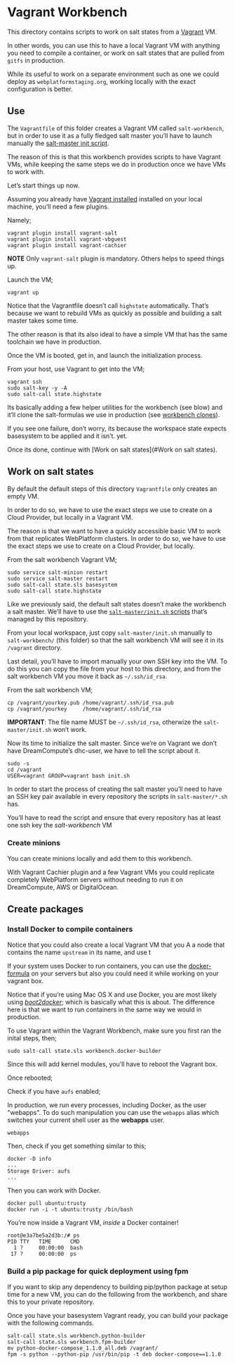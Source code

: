 # Vagrant Workbench

This directory contains scripts to work on salt states from a [Vagrant][vagrant-site] VM.

In other words, you can use this to have a local Vagrant VM with anything you need to compile
a container, or work on salt states that are pulled from `gitfs` in production.

While its useful to work on a separate environment such as one we could deploy as `webplatformstaging.org`,
working locally with the exact configuration is better.



## Use

The `Vagrantfile` of this folder creates a Vagrant VM called `salt-workbench`,
but in order to use it as a fully fledged salt master
you’ll have to launch manually the [salt-master init script][salt-master-init].

The reason of this is that this workbench provides scripts to have Vagrant VMs,
while keeping the same steps we do in production once we have VMs to work with.

Let’s start things up now.

Assuming you already have [Vagrant installed][vagrant-site] installed on your local machine,
you’ll need a few plugins.

Namely;

    vagrant plugin install vagrant-salt
    vagrant plugin install vagrant-vbguest
    vagrant plugin install vagrant-cachier

**NOTE** Only `vagrant-salt` plugin is mandatory. Others helps to speed things up.

Launch the VM;

    vagrant up

Notice that the Vagrantfile doesn’t call `highstate` automatically.
That’s because we want to rebuild VMs as quickly as possible and building a salt master
takes some time.

The other reason is that its also ideal to have a simple VM that has the same toolchain we have in production.

Once the VM is booted, get in, and launch the initialization process.

From your host, use Vagrant to get into the VM;

    vagrant ssh
    sudo salt-key -y -A
    sudo salt-call state.highstate

Its basically adding a few helper utilities for the workbench (see blow) and
it’ll clone the salt-formulas we use in production (see [workbench clones][workbench-clones]).

If you see one failure, don’t worry, its because the workspace state expects basesystem to be applied and it isn’t. yet.

Once its done, continue with [Work on salt states](#Work on salt states).


## Work on salt states

By default the default steps of this directory `Vagrantfile` only creates an empty VM.

In order to do so, we have to use the exact steps we use to create on a Cloud Provider, but locally in a Vagrant VM.

The reason is that we want to have a quickly accessible basic VM to work from that replicates WebPlatform clusters.
In order to do so, we have to use the exact steps we use to create on a Cloud Provider, but locally.

From the salt workbench Vagrant VM;

    sudo service salt-minion restart
    sudo service salt-master restart
    sudo salt-call state.sls basesystem
    sudo salt-call state.highstate

Like we previously said, the default salt states doesn’t make the workbench a salt master.
We’ll have to use the [`salt-master/init.sh` scripts][salt-master-init] that’s managed by this repository.

From your local workspace, just copy `salt-master/init.sh` manually to `salt-workbench/` (this folder) so that
the salt workbench VM will see it in its `/vagrant` directory.

Last detail, you’ll have to import manually your own SSH key into the VM.
To do this you can copy the file from your host to this directory, and
from the salt workbench VM you move it back as `~/.ssh/id_rsa`.

From the salt workbench VM;

    cp /vagrant/yourkey.pub /home/vagrant/.ssh/id_rsa.pub
    cp /vagrant/yourkey     /home/vagrant/.ssh/id_rsa

**IMPORTANT**: The file name MUST be `~/.ssh/id_rsa`, otherwize the `salt-master/init.sh` won’t work.

Now its time to initialize the salt master.
Since we’re on Vagrant we don’t have DreamCompute’s dhc-user, we have to tell the script about it.

    sudo -s
    cd /vagrant
    USER=vagrant GROUP=vagrant bash init.sh

In order to start the process of creating the salt master you’ll need to have an SSH key pair available in every repository the scripts in `salt-master/*.sh` has.

You’ll have to read the script and ensure that every repository has at least one ssh key the *salt-workbench* VM


### Create minions

You can create minions locally and add them to this workbench.

With Vagrant Cachier plugin and a few Vagrant VMs you could replicate completely WebPlatform servers
without needing to run it on DreamCompute, AWS or DigitalOcean.


## Create packages

### Install Docker to compile containers

Notice that you could also create a local Vagrant VM that you A
a node that contains the name `upstream` in its name, and use t

If your system uses Docker to run containers, you can use the [docker-formula][docker-formula] on your servers
but also you could need it while working on your vagrant box.

Notice that if you’re using Mac OS X and use Docker, you are most likely using [*boot2docker*][boot2docker];
which is basically what this is about. The difference here is that we want to run containers in the same way we would in production.

To use Vagrant within the Vagrant Workbench, make sure you first ran the inital steps, then;

    sudo salt-call state.sls workbench.docker-builder

Since this will add kernel modules, you’ll have to reboot the Vagrant box.

Once rebooted;

Check if you have `aufs` enabled;


In production, we run every processes, including Docker, as the user "webapps".
To do such manipulation you can use the `webapps` alias which switches your current shell user as the **webapps** user.

    webapps

Then, check if you get something similar to this;

    docker -D info
    ...
    Storage Driver: aufs
    ...

Then you can work with Docker.

    docker pull ubuntu:trusty
    docker run -i -t ubuntu:trusty /bin/bash

You’re now inside a Vagrant VM, *inside* a Docker container!

    root@e3a7be5a2d3b:/# ps
    PID TTY   TIME      CMD
      1 ?     00:00:00  bash
     17 ?     00:00:00  ps


### Build a pip package for quick deployment using fpm

If you want to skip any dependency to building pip/python package at setup time for a new VM,
you can do the following from the workbench, and share this to your private repository.

Once you have your basesystem Vagrant ready, you can build your package with the following commands.

    salt-call state.sls workbench.python-builder
    salt-call state.sls workbench.fpm-builder
    mv python-docker-compose_1.1.0_all.deb /vagrant/
    fpm -s python --python-pip /usr/bin/pip -t deb docker-compose==1.1.0


  [vagrant-site]: https://www.vagrantup.com/
  [salt-master-init]: ../salt-master/
  [salt-sandbox]: https://github.com/elasticdog/salt-sandbox
  [docker-formula]: https://github.com/saltstack-formulas/docker-formula
  [boot2docker]: http://boot2docker.io/
  [workbench-clones]: salt/pillar/workbench/ "Pillar of all gitfs_remotes we use in production"

